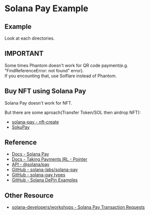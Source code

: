 # Solana Pay Example

## Example
Look at each directories.

## IMPORTANT
Some times Phantom doesn't work for QR code payment(e.g. "FindReferenceError: not found" error).  
If you encounting that, use Solflare instead of Phantom.

## Buy NFT using Solana Pay
Solana Pay doesn't work for NFT.  

But there are some aproach(Transfer Token/SOL then airdrop NFT):
- [solana-pay - nft-create](https://github.com/solana-labs/solana-pay/blob/e0fccc7d67993179162cefe82053375d30b0fb74/examples/nft-create/pages/api/checkout.ts)
- [SokuPay](https://github.com/SokuPay)

## Reference
- [Docs - Solana Pay](https://docs.solanapay.com/)
- [Docs - Taking Payments IRL - Pointer](https://www.pointer.gg/tutorials/solana-pay-irl-payments/944eba7e-82c6-4527-b55c-5411cdf63b23)
- [API - @solana/pay](https://docs.solanapay.com/api/core)
- [GitHub - solana-labs/solana-pay](https://github.com/solana-labs/solana-pay)
- [GitHub - solana-pay types](https://github.com/solana-labs/solana-pay/tree/master/core/src)
- [GitHub - Solana DePin Examples](https://github.com/solana-developers/solana-depin-examples/)

## Other Resource
- [solana-developers/workshops - Solana Pay Transaction Requests](https://github.com/solana-developers/workshops/tree/main/workshops/storefront-solanapay)